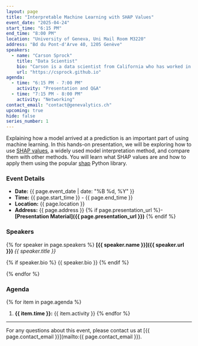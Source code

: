 ```yaml
---
layout: page
title: "Interpretable Machine Learning with SHAP Values"
event_date: "2025-04-24"
start_time: "6:15 PM"
end_time: "8:00 PM"
location: "University of Geneva, Uni Mail Room M3220"
address: "Bd du Pont-d'Arve 40, 1205 Genève"
speakers:
  - name: "Carson Sprock"
    title: "Data Scientist"
    bio: "Carson is a data scientist from California who has worked in the freight and commodities industries in the United States and Switzerland."
    url: "https://csprock.github.io"
agenda:
  - time: "6:15 PM - 7:00 PM"
    activity: "Presentation and Q&A"
  - time: "7:15 PM - 8:00 PM"
    activity: "Networking"
contact_email: "contact@genevalytics.ch"
upcoming: true
hide: false
series_number: 1
---
```


Explaining how a model arrived at a prediction is an important part of using machine learning. In this hands-on presentation, we will be exploring how to use [SHAP values](https://proceedings.neurips.cc/paper_files/paper/2017/file/8a20a8621978632d76c43dfd28b67767-Paper.pdf), a widely used model interpretation method, and compare them with other methods. You will learn what SHAP values are and how to apply them using the popular [shap](https://shap.readthedocs.io/en/latest/) Python library. 

### Event Details

- **Date:** {{ page.event_date | date: "%B %d, %Y" }}
- **Time:** {{ page.start_time }} - {{ page.end_time }}
- **Location:** {{ page.location }}
- **Address:** {{ page.address }}
{% if page.presentation_url %}- **[Presentation Material]({{ page.presentation_url }})** {% endif %}

### Speakers

{% for speaker in page.speakers %}
**[{{ speaker.name }}]({{ speaker.url }})**
*{{ speaker.title }}*

{% if speaker.bio %} {{ speaker.bio }} {% endif %}


{% endfor %}

### Agenda

{% for item in page.agenda %}
1. **{{ item.time }}:** {{ item.activity }}
{% endfor %}

---

For any questions about this event, please contact us at [{{ page.contact_email }}](mailto:{{ page.contact_email }}).